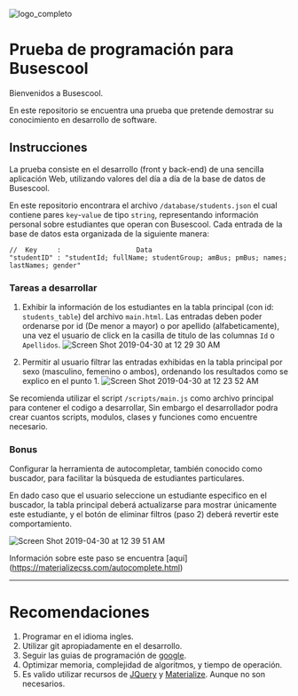 ![logo_completo](https://user-images.githubusercontent.com/8356912/57099764-d4328480-6ce2-11e9-8313-c1192cdbdb35.jpg)

# Prueba de programación para Busescool 

Bienvenidos a Busescool.

En este repositorio se encuentra una prueba que pretende demostrar su conocimiento en desarrollo de software.

## Instrucciones 

La prueba consiste en el desarrollo (front y back-end) de una sencilla aplicación Web, utilizando valores del día a día de la base de datos de Busescool.

En este repositorio encontrara el archivo `/database/students.json` el cual contiene pares `key`-`value` de tipo `string`, representando información personal sobre estudiantes que operan con Busescool. Cada entrada de la base de datos esta organizada de la siguiente manera:

```
//  Key     :                   Data
"studentID" : "studentId; fullName; studentGroup; amBus; pmBus; names; lastNames; gender"  
```

### Tareas a desarrollar
1. Exhibir la información de los estudiantes en la tabla principal (con id: `students_table`) del archivo `main.html`. Las entradas deben poder ordenarse por id (De menor a mayor) o por apellido (alfabeticamente), una vez el usuario de click en la casilla de titulo de las columnas `Id` o `Apellidos`.
![Screen Shot 2019-04-30 at 12 29 30 AM](https://user-images.githubusercontent.com/8356912/56942221-0a9fb200-6adf-11e9-9dd6-c75aade952ba.png)

2. Permitir al usuario filtrar las entradas exhibidas en la tabla principal por sexo (masculino, femenino o ambos), ordenando los resultados como se explico en el punto 1.
![Screen Shot 2019-04-30 at 12 23 52 AM](https://user-images.githubusercontent.com/8356912/56942115-6ddd1480-6ade-11e9-84b9-771712524e1a.png)

Se recomienda utilizar el script `/scripts/main.js` como archivo principal para contener el codigo a desarrollar, Sin embargo el desarrollador podra crear cuantos scripts, modulos, clases y funciones como encuentre necesario.

### Bonus 
Configurar la herramienta de autocompletar, también conocido como buscador, para facilitar la búsqueda de estudiantes particulares.

En dado caso que el usuario seleccione un estudiante especifico en el buscador, la tabla principal deberá actualizarse para mostrar únicamente este estudiante, y el botón de eliminar filtros (paso 2) deberá revertir este comportamiento.

![Screen Shot 2019-04-30 at 12 39 51 AM](https://user-images.githubusercontent.com/8356912/56942468-864e2e80-6ae0-11e9-82c4-09d49e416c75.png)


Información sobre este paso se encuentra [aquí] (https://materializecss.com/autocomplete.html)

---------------------

# Recomendaciones 
1. Programar en el idioma ingles.
2. Utilizar git apropiadamente en el desarrollo.
3. Seguir las guias de programación de [google](https://google.github.io/styleguide/jsguide.html).
4. Optimizar memoria, complejidad de algoritmos, y tiempo de operación.
5. Es valido utilizar recursos de [JQuery](https://jquery.com/) y [Materialize](https://materializecss.com/). Aunque no son necesarios.

